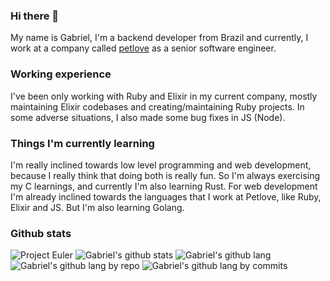 ### Hi there 👋

My name is Gabriel, I'm a backend developer from Brazil and currently, I work at a company called [petlove](https://github.com/petlove/) as a senior software engineer.

### Working experience

I've been only working with Ruby and Elixir in my current company, mostly maintaining Elixir codebases and creating/maintaining Ruby projects. In some adverse situations, I also made some bug fixes in JS (Node).

### Things I'm currently learning

I'm really inclined towards low level programming and web development, because I really think that doing both is really fun. So I'm always exercising my C learnings, and currently I'm also learning Rust. For web development I'm already inclined towards the languages that I work at Petlove, like Ruby, Elixir and JS. But I'm also learning Golang.

### Github stats

![Project Euler](https://projecteuler.net/profile/ogabriel.png)
![Gabriel's github stats](https://github-readme-stats.vercel.app/api?username=ogabriel&show_icons=true&hide_border=true&theme=onedark)
![Gabriel's github lang](https://github-readme-stats.vercel.app/api/top-langs/?username=ogabriel&theme=onedark&layout=compact&hide_border=true&langs_count=20&size_weight=0.5&count_weight=0.5)
![Gabriel's github lang by repo](http://github-profile-summary-cards.vercel.app/api/cards/repos-per-language?username=ogabriel&theme=onedark)
![Gabriel's github lang by commits](http://github-profile-summary-cards.vercel.app/api/cards/most-commit-language?username=ogabriel&theme=onedark)
